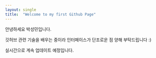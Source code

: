```yaml
---
layout: single
title:  "Welcome to my first Github Page"
---
```


안녕하세요 박성민입니다. 

깃허브 관련 기술을 배우는 중이라 인터페이스가 단조로운 점 양해 부탁드립니다 :)

실시간으로 계속 업데이트 예정입니다.


